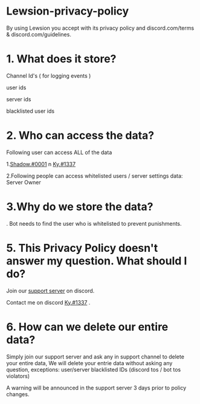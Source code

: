 # Lewsion-privacy-policy

By using Lewsion you accept with its privacy policy and discord.com/terms & discord.com/guidelines.

# 1. What does it store?
Channel Id's ( for logging events )

user ids 

server ids 

blacklisted user ids



# 2. Who can access the data?

Following user can access ALL of the data

1.[Shadow.#0001](discord.com/users/714739549598908489) n [Ky.#1337](discord.com/users/1037612057127833610)


2.Following people can access whitelisted users / server settings data:
Server Owner 


# 3.Why do we store the data?

. Bot needs to find the user who is whitelisted to prevent punishments.

# 5. This Privacy Policy doesn't answer my question. What should I do?

Join our [support server](discord.gg/enop) on discord.

Contact me on discord [Ky.#1337](discord.com/users/714739549598908489) .


# 6. How can we delete our entire data?

Simply join our support server and ask any in support channel to delete your entire data, We will delete your entrie data without asking any question, exceptions: user/server blacklisted IDs (discord tos / bot tos violators)

A warning will be announced in the support server 3 days prior to policy changes.
